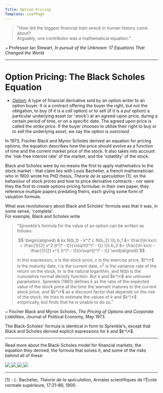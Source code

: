 ```yaml
---
Title: Option Pricing
Template: LeafPage
---
```


> "How did the biggest financial train wreck in human history come about?  
> Arguably, one contributor was a mathematical equation."  

 ~ Professor Ian Stewart, *In pursuit of the Unknown: 17 Equations That Changed the World*

---

# Option Pricing: The Black Scholes Equation

 - <a href="https://cueimps.soc.srcf.net/course/course/finance/Black-Scholes/Options" target="_blank">*Option:*</a> A type of financial derivative sold by an option writer to an option buyer. It is a contract offering the buyer the right, but not the obligation, to buy (if it is a *call* option) or to sell (if it is a *put* option) a particular underlying asset (or 'stock') at an agreed-upon price, during a certain period of time, or on a specific date. The agreed upon price is called the *strike price*. If the buyer chooses to utilise their right to buy or to sell the underlying asset, we say the option is *exercised*.

In 1973, Fischer Black and Myron Scholes derived an equation for pricing options; the equation describes how the price should evolve as a function of time and the current market price of the stock. It also takes into account the 'risk-free interest rate' of the market, and the 'volatility' of the stock.

Black and Scholes were by no means the first to apply mathematics to the stock market - that claim lies with Louis Bachelier, a french mathematician who in 1900 wrote his PhD thesis, *Théorie de la spéculation* \[1\], on the behaviour of stock prices and how to price derivative contracts - nor were they the first to create options pricing formulae: in their own paper, they reference multiple papers predating theirs, each giving some form of valuation formula.

What was revolutionary about Black and Scholes' formula was that it was, in some sense, 'complete'.  
For example, Black and Scholes write
> "Sprenkle's formula for the value of an option can be written as follows:
>
> $$ \begin{aligned}
> & kx N(b_1) - k^\* c N(b_2) \\\\
> b_1 &= \frac{\ln kx/c + \frac{1}{2} v^2 (t^\* - t)}{v\sqrt{t^\* - t}} \\\\
> b_2 &= \frac{\ln kx/c - \frac{1}{2} v^2 (t^\* - t)}{v\sqrt{t^\* - t}}
> \end{aligned} $$
> 
> In this expression, $x$ is the stock price, $c$ is the exercise price, $t^\*$ is the maturity date, $t$ is the current date, $v^2$ is the variance rate of the return on the stock, $\ln$ is the natural logarithm, and $N(b)$ is the cumulative normal density function. But $k$ and $k^\*$ are unknown parameters. Sprenkle (1961) defines $k$ as the ratio of the expected value of the stock price at the time the warrant matures to the current stock price, and $k^\*$ as a discount factor that depends on the risk of the stock. He tries to estimate the values of $k$ and $k^\*$ empirically, but finds that he is unable to do so."  

 ~ Fischer Black and Myron Scholes, *The Pricing of Options and Corporate Liabilities*, Journal of Political Economy, May 1973.

The Black-Scholes' formula is identical in form to Sprenkle's, except that Black and Scholes derived explicit expressions for $k$ and $k^\*$.

---

Read more about the Black-Scholes model for financial markets, the equation they derived, the formula that solves it, and some of the risks behind all of these:

 <div id=grid>
 
 <a href="https://cueimps.soc.srcf.net/course/course/finance/Black-Scholes/1Model">
 <img src="http://cueimps.soc.srcf.net/course/media/B-S/1Model.jpg"/>
 </a>
 
 <a href="https://cueimps.soc.srcf.net/course/course/finance/Black-Scholes/2Equation">
 <img src="http://cueimps.soc.srcf.net/course/media/B-S/2Equation.jpg"/>
 </a>
 
 <a href="https://cueimps.soc.srcf.net/course/course/finance/Black-Scholes/3Formula">
 <img src="http://cueimps.soc.srcf.net/course/media/B-S/3Formula.jpg"/>
 </a>
 
 <a href="https://cueimps.soc.srcf.net/course/course/finance/Black-Scholes/4Risks">
 <img src="http://cueimps.soc.srcf.net/course/media/B-S/4Risks.jpg"/>
 </a>

 </div>

---

\[1\] - L. Bachelier, *Théorie de la spéculation*, Annales scientiﬁques de l’École normale supérieure, 17:21–86, 1900.
